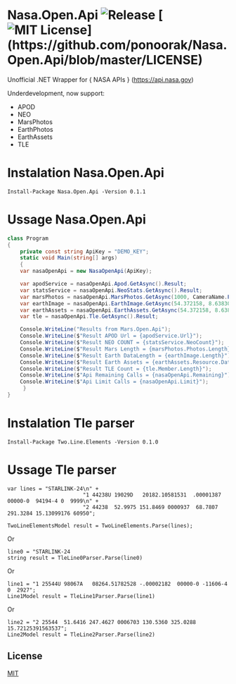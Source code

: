 # Nasa.Open.Api ![Release](https://github.com/ponoorak/Nasa.Open.Api/workflows/Release/badge.svg?branch=master) [![MIT License](https://img.shields.io/apm/l/atomic-design-ui.svg?)](https://github.com/ponoorak/Nasa.Open.Api/blob/master/LICENSE)

Unofficial .NET Wrapper for { NASA APIs } (https://api.nasa.gov)

Underdevelopment, now support: 
* APOD
* NEO
* MarsPhotos
* EarthPhotos
* EarthAssets
* TLE

# Instalation Nasa.Open.Api

```
Install-Package Nasa.Open.Api -Version 0.1.1
```

# Ussage Nasa.Open.Api

``` C#
class Program
{
    private const string ApiKey = "DEMO_KEY";
    static void Main(string[] args)
    {
	var nasaOpenApi = new NasaOpenApi(ApiKey);

	var apodService = nasaOpenApi.Apod.GetAsync().Result;
	var statsService = nasaOpenApi.NeoStats.GetAsync().Result;
	var marsPhotos = nasaOpenApi.MarsPhotos.GetAsync(1000, CameraName.FHAZ).Result;
	var earthImage = nasaOpenApi.EarthImage.GetAsync(54.372158, 8.638306).Result;
	var earthAssets = nasaOpenApi.EarthAssets.GetAsync(54.372158, 8.638306).Result;
	var tle = nasaOpenApi.Tle.GetAsync().Result;

	Console.WriteLine("Results from Mars.Open.Api");
	Console.WriteLine($"Result APOD Url = {apodService.Url}");
	Console.WriteLine($"Result NEO COUNT = {statsService.NeoCount}");
	Console.WriteLine($"Result Mars Length = {marsPhotos.Photos.Length}");
	Console.WriteLine($"Result Earth DataLength = {earthImage.Length}");
	Console.WriteLine($"Result Earth Assets = {earthAssets.Resource.Dataset}");
	Console.WriteLine($"Result TLE Count = {tle.Member.Length}");
	Console.WriteLine($"Api Remaining Calls = {nasaOpenApi.Remaining}");
	Console.WriteLine($"Api Limit Calls = {nasaOpenApi.Limit}");
     }
}
```

# Instalation Tle parser

```
Install-Package Two.Line.Elements -Version 0.1.0
```

# Ussage Tle parser

```
var lines = "STARLINK-24\n" +
                       	"1 44238U 19029D   20182.10581531  .00001387  00000-0  94194-4 0  9999\n" +
                        "2 44238  52.9975 151.8469 0000937  68.7807 291.3284 15.13099176 60950";

TwoLineElementsModel result = TwoLineElements.Parse(lines);
```
Or
```
line0 = "STARLINK-24
string result = TleLine0Parser.Parse(line0)
```
Or
```
line1 = "1 25544U 98067A   08264.51782528 -.00002182  00000-0 -11606-4 0  2927";
Line1Model result = TleLine1Parser.Parse(line1)
```
Or
```
line2 = "2 25544  51.6416 247.4627 0006703 130.5360 325.0288 15.72125391563537";
Line2Model result = TleLine2Parser.Parse(line2)
```


## License
[MIT](https://choosealicense.com/licenses/mit/)
